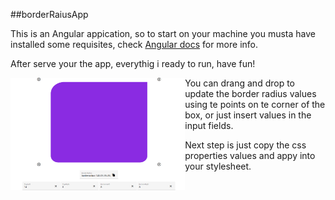   ##borderRaiusApp
  <p>This is an Angular appication, so to start on your machine you musta have installed some requisites, check <a target="_blank" href="https://angular.io">Angular docs</a> for more info.</p>
  <p>After serve your the app, everythig i ready to run, have fun!</p>
  <img align="left" height="180em"  src="https://github.com/dalmasiof/borderRadiusApp/blob/master/printsApp/print1PNG.PNG"/>
  <p>You can drang and drop  to update the border radius values using te points on te corner of the box, or just insert values in the input fields.</p>
  <p>Next step is just copy the css properties values and appy into your stylesheet.</p>
